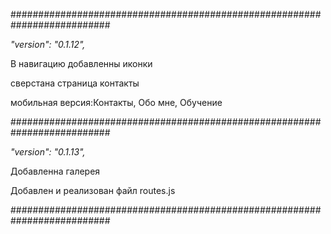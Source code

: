 ##########################################################################

<i>"version": "0.1.12",</i>

В навигацию добавленны иконки

сверстана страница контакты

мобильная версия:Контакты, Обо мне, Обучение

##########################################################################

<i>"version": "0.1.13",</i>

Добавленна галерея

Добавлен и реализован файл routes.js

##########################################################################
